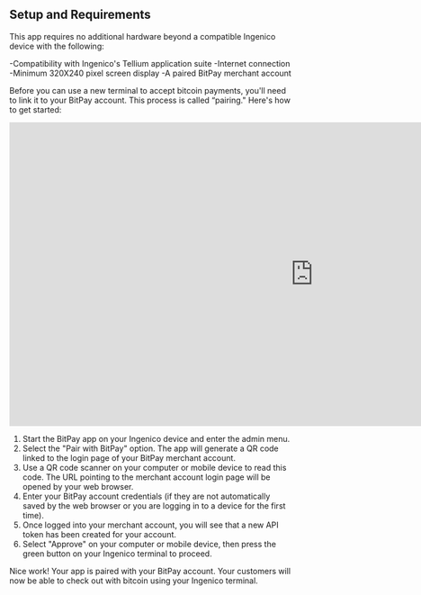 ## Setup and Requirements
This app requires no additional hardware beyond a compatible Ingenico device with the following:

-Compatibility with Ingenico's Tellium application suite
-Internet connection
-Minimum 320X240 pixel screen display
-A paired BitPay merchant account

Before you can use a new terminal to accept bitcoin payments, you'll need to link it to your BitPay account. This process is called “pairing." Here's how to get started:

<iframe width="1080" height="540" src="https://www.youtube.com/embed/s4wtmUXrZd8" frameborder="0" allowfullscreen></iframe>

1. Start the BitPay app on your Ingenico device and enter the admin menu.
2. Select the "Pair with BitPay" option. The app will generate a QR code linked to the login page of your BitPay merchant account.
3. Use a QR code scanner on your computer or mobile device to read this code. The URL pointing to the merchant account login page will be opened by your web browser.
4. Enter your BitPay account credentials (if they are not automatically saved by the web browser or you are logging in to a device for the first time).
5. Once logged into your merchant account, you will see that a new API token has been created for your account.
6. Select "Approve" on your computer or mobile device, then press the green button on your Ingenico terminal to proceed.

Nice work! Your app is paired with your BitPay account. Your customers will now be able to check out with bitcoin using your Ingenico terminal.
